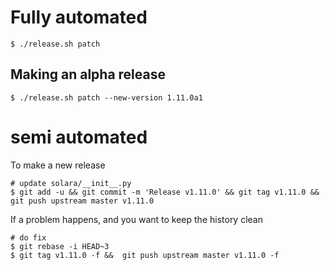 
# Fully automated

    $ ./release.sh patch


## Making an alpha release


    $ ./release.sh patch --new-version 1.11.0a1


# semi automated
To make a new release
```
# update solara/__init__.py
$ git add -u && git commit -m 'Release v1.11.0' && git tag v1.11.0 && git push upstream master v1.11.0
```


If a problem happens, and you want to keep the history clean
```
# do fix
$ git rebase -i HEAD~3
$ git tag v1.11.0 -f &&  git push upstream master v1.11.0 -f
```
